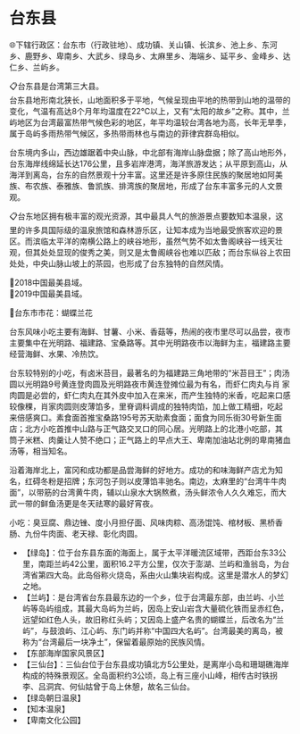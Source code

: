 # 台东县  
🌐下辖行政区：台东市（行政驻地）、成功镇、关山镇、长滨乡、池上乡、东河乡、鹿野乡、卑南乡、大武乡、绿岛乡、太麻里乡、海端乡、延平乡、金峰乡、达仁乡、兰屿乡。  
  
📋台东县是台湾第三大县。  
台东县地形南北狭长，山地面积多于平地，气候呈现由平地的热带到山地的温带的变化，气温有高达8个月年均温度在22℃以上，又有“太阳的故乡”之称。其中，兰屿地区为台湾最富热带气候色彩的地区，年平均温较台湾各地为高，长年无旱季，属于岛屿多雨热带气候区，多热带雨林也与南边的菲律宾群岛相似。  

台东境内多山，西边雄踞着中央山脉，中北部有海岸山脉盘据；除了高山地形外，台东海岸线绵延长达176公里，且多岩岸港湾，海洋旅游发达；从平原到高山，从海洋到离岛，台东的自然景观十分丰富。这里还是许多原住民族的聚居地如阿美族、布农族、泰雅族、鲁凯族、排湾族的聚居地，形成了台东丰富多元的人文景观。 

📋台东地区拥有极丰富的观光资源，其中最具人气的旅游景点要数知本温泉，这里的许多具国际级的温泉旅馆和森林游乐区，让知本成为当地最受旅客欢迎的景区。而滨临太平洋的南横公路上的峡谷地形，虽然气势不如太鲁阁峡谷一线天壮观，但其处处显现的俊秀之美，则又是太鲁阁峡谷也难以匹敌；而台东纵谷上农田处处，中央山脉山坡上的茶园，也形成了台东独特的自然风情。

🏅2018中国最美县域。  
🏅2019中国最美县域。  
  
🌸台东市市花：蝴蝶兰花  
  
台东风味小吃主要有海鲜、甘薯、小米、香菇等，热闹的夜市里尽可以品尝，夜市主要集中在光明路、福建路、宝桑路等。其中光明路夜市以海鲜为主，福建路主要经营海鲜、水果、冷热饮。 

台东较特别的小吃，有卤米苔目，最著名的为福建路三角地带的“米苔目王”；肉汤圆以光明路9号黄连登肉圆及光明路夜市黄连登摊位最为有名，而虾仁肉丸与肖 家肉圆是必尝的，虾仁肉丸在其外皮中加入在来米，而产生独特的米香，吃起来口感较像稞，肖家肉圆则皮薄馅多，里脊调料调成的独特肉馅，加上做工精细，吃起 来倍感爽口。素食面首推宝桑路195号苏天助素食面；面食为同乐街30号新生面店；北方小吃首推中山路与正气路交叉口的同心居。光明路上的北港小吃部，其 筒子米糕、肉羹让人赞不绝口；正气路上的早点大王、卑南加油站北例的卑南猪血汤等，相当知名。 

 沿着海岸北上，富冈和成功都是品尝海鲜的好地方。成功的和味海鲜产店尤为知名，红碍冬粉是招牌；东河包子则以皮薄馅丰驰名。南边，太麻里的“台湾牛牛肉 面”，以带筋的台湾黄牛肉，辅以山泉水大锅熬煮，汤头鲜浓令人久久难忘，而大武一带的鲜鱼汤更是冬天祛寒的最好宵夜。 

小吃：臭豆腐、鼎边锉、度小月担仔面、风味肉粽、高汤馄饨、棺材板、黑桥香肠、九份牛肉面、老天禄、彰化肉圆。  
  
  
* 【绿岛】：位于台东县东面的海面上，属于太平洋暖流区域带，西距台东33公里，南距兰屿42公里，面积16.2平方公里，仅次于澎湖、兰屿和渔翁岛，为台湾省第四大岛。此岛俗称火烧岛，系由火山集块岩构成。这里是潜水人的梦幻之地。  
* 【兰屿】：是台湾省台东县最东边的一个乡，位于台湾最东部，由兰屿、小兰屿等岛屿组成，其最大岛屿为兰屿，因岛上安山岩含大量硫化铁而呈赤红色，远望如红色人头，故旧称红头屿；又因岛上盛产名贵的蝴蝶兰，后改名为“兰屿”，与鼓浪屿、江心屿、东门屿并称“中国四大名屿”。台湾最美的离岛，被称为“台湾最后一块净土”，保留着最原始的民族风情。  
* 【东部海岸国家风景区】
* 【三仙台】：三仙台位于台东县成功镇北方5公里处，是离岸小岛和珊瑚礁海岸构成的特殊景观区。全岛面积约3公顷，岛上有三座小山峰，相传古时铁拐李、吕洞宾、何仙姑曾于岛上休憩，故名三仙台。
* 【绿岛朝日温泉】
* 【知本温泉】
* 【卑南文化公园】  
